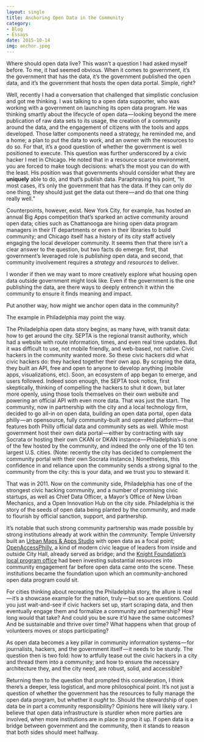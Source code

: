 ```yaml
---
layout: single
title: Anchoring Open Data in the Community
category: 
- Blog
- Essays
date: 2015-10-14
img: anchor.jpeg
---
```


  

Where should open data live? This wasn’t a question I had asked myself before. To me, it had seemed obvious. When it comes to government, it’s the government that has the data, it’s the government published the open data, and it’s the government that hosts the open data portal. Simple, right?

Well, recently I had a conversation that challenged that simplistic conclusion and got me thinking. I was talking to a open data supporter, who was working with a government on launching its open data program. He was thinking smartly about the lifecycle of open data — looking beyond the mere publication of raw data sets to its usage, the creation of a community around the data, and the engagement of citizens with the tools and apps developed. Those latter components need a strategy, he reminded me, and a home; a plan to put the data to work, and an owner with the resources to do so. For that, it’s a good question of whether the government is well positioned to execute. This question was further underscored by a civic hacker I met in Chicago. He noted that in a resource scarce environment, you are forced to make tough decisions: what’s the most you can do with the least. His position was that governments should consider what they are **uniquely** able to do, and that’s publish data. Paraphrasing his point, “In most cases, it’s only the government that has the data. If they can only do one thing, they should just get the data out there — and do that one thing really well.”

Counterpoints, however, exist. New York City, for example, has hosted an annual Big Apps competition that’s sparked an active community around open data; cities such as Chattanooga are hiring open data program managers in their IT departments or even in their libraries to build community; and Chicago itself has a history of its city staff actively engaging the local developer community. It seems then that there isn’t a clear answer to the question, but two facts do emerge: first, that government’s leveraged role is _publishing_ open data, and second, that community involvement requires a _strategy_ and _resources_ to deliver.

I wonder if then we may want to more creatively explore what housing open data outside government might look like. Even if the government is the one publishing the data, are there ways to deeply entrench it within the community to ensure it finds meaning and impact.

Put another way, how might we anchor open data in the community?

The example in Philadelphia may point the way.

The Philadelphia open data story begins, as many have, with transit data: how to get around the city. SEPTA is the regional transit authority, which had a website with route information, times, and even real time updates. But it was difficult to use, not mobile friendly, and web-based, not native. Civic hackers in the community wanted more. So these civic hackers did what civic hackers do: they hacked together their own app. By scraping the data, they built an API, free and open to anyone to develop anything (mobile apps, visualizations, etc). Soon, an ecosystem of app began to emerge, and users followed. Indeed soon enough, the SEPTA took notice, first skeptically, thinking of compelling the hackers to shut it down, but later more openly, using those tools themselves on their own website and powering an official API with even more data. That was just the start. The community, now in partnership with the city and a local technology firm, decided to go all-in on open data, building an open data portal, open data philly — an opensource, fully community-built and operated platform — that features both Philly official data and community sets as well. While most government host their own data portal — either by contracting with say Socrata or hosting their own CKAN or DKAN instance — Philadelphia’s is one of the few hosted by the community, and indeed the only one of the 10 ten largest U.S. cities. (Note: recently the city has decided to complement the community portal with their own Socrata instance.) Nonetheless, this confidence in and reliance upon the community sends a strong signal to the community from the city: this is your data, and we trust you to steward it.

That was in 2011. Now on the community side, Philadelphia has one of the strongest civic hacking community, and a number of promising civic startups, as well as Chief Data Officer, a Mayor’s Office of New Urban Mechanics, and a Open Innovation Hub on the city side. Philadelphia is the story of the seeds of open data being planted by the community, and made to flourish by official sanction, support, and partnership.

It’s notable that such strong community partnership was made possible by strong institutions already at work within the _community._ Temple University built an [Urban Maps & Apps Studio](http://appsnmaps.temple.edu/) with open data as a focal point; [OpenAccessPhilly](http://openaccessphilly.com/), a kind of modern civic league of leaders from inside and outside City Hall, already served as bridge; and the [Knight Foundation’s local program office](http://www.knightfoundation.org/communities/philadelphia/) had been investing substantial resources into community engagement far before open data came onto the scene. These institutions became the foundation upon which an community-anchored open data program could sit.

For cities thinking about recreating the Philadelphia story, the allure is real — it’s a showcase example for the nation, truly — but so are questions. Could you just wait-and-see if civic hackers set up, start scraping data, and then eventually engage them and formalize a community and partnership? How long would that take? And could you be sure it’d have the same outcomes? And be sustainable and thrive over time? What happens when that group of volunteers moves or stops participating?

As open data becomes a key pillar in community information systems — for journalists, hackers, and the government itself — it needs to be sturdy. The question then is two fold: how to artfully tease out the civic hackers in a city and thread them into a community; and how to ensure the necessary architecture they, and the city need, are robust, solid, and accessible?

Returning then to the question that prompted this consideration, I think there’s a deeper, less logistical, and more philosophical point. It’s not just a question of whether the government has the resources to fully manage the open data program, but whether it _ought_ to. Should the stewardship of open data be in part a community responsibility? Opinions here will likely vary. I believe that open data infrastructure is sturdier when more parties are involved, when more institutions are in place to prop it up. If open data is a bridge between government and the community, then it stands to reason that both sides should meet halfway.